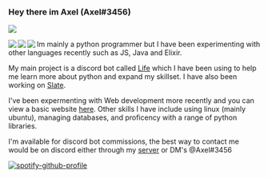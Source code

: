  ### Hey there im Axel (Axel#3456)
 
 ![](https://komarev.com/ghpvc/?username=Axelancerr&color=orange)

<p align="left>
  <a href="https://github.com/anuraghazra/github-readme-stats">
    <img align="left" src="https://github-readme-stats.vercel.app/api/top-langs/?username=Axelancerr&theme=github_dark&card_width=495&langs_count=10" />
  </a>
  <a href="https://github.com/anuraghazra/github-readme-stats">
    <img align="left" src="https://github-readme-stats.vercel.app/api?username=Axelancerr&theme=github_dark&count_private=true&show_icons=true&include_all_commits=True" />
  </a>
  <a href="https://wakatime.com/">
    <img align="left" src="https://github-readme-stats.vercel.app/api/wakatime?username=Axelancerr&theme=github_dark&width=100&layout=compact" />
  </a>  

  Im mainly a python programmer but I have been experimenting with other languages recently such as JS, Java and Elixir. 

  My main project is a discord bot called [Life](https://github.com/Axelancerr/Life) which I have been using to help me learn more about python and expand my skillset. I have also been working on [Slate](https://github.com/Axelancerr/Slate).

  I've been expermenting with Web development more recently and you can view a basic website [here](https://skeletonclique.mrrandom.xyz/). Other skills I have include using linux (mainly ubuntu), managing databases, and proficency with a range of python libraries. 

  I'm available for discord bot commissions, the best way to contact me would be on discord either through my [server](https://discord.com/invite/w9f6NkQbde) or DM's @Axel#3456
  
  [![spotify-github-profile](https://spotify-github-profile.vercel.app/api/view?uid=dh78mw02pr5wsiv0untz7s1uw&cover_image=true&theme=novatorem)](https://spotify-github-profile.vercel.app/api/view?uid=dh78mw02pr5wsiv0untz7s1uw&redirect=true)
  
</p>                                                                                                                                         
